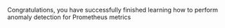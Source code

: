 Congratulations, you have successfully finished learning how to perform anomaly detection for Prometheus metrics
